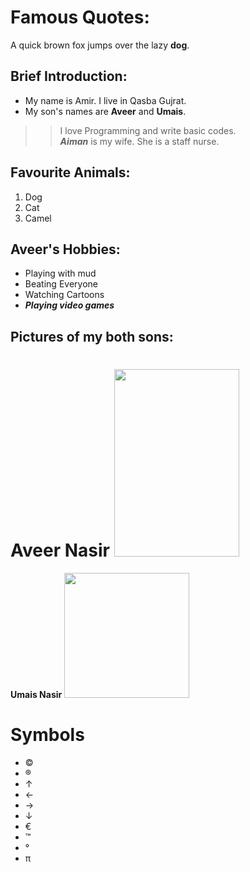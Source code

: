 # Famous Quotes:
A quick brown fox jumps over the lazy **dog**.
## Brief Introduction:
* My name is Amir. I live in Qasba Gujrat.  
* My son's names are **Aveer** and **Umais**. 
> 
>>I love Programming and write basic codes.  
***Aiman*** is my wife. She is a staff nurse. 
> 
## Favourite Animals:
1. Dog  
2. Cat  
3. Camel  
>
## Aveer's Hobbies:
* Playing with mud
* Beating Everyone
* Watching Cartoons
* ***Playing video games***

## Pictures of my both sons:
>
**Aveer Nasir**
<img src = "Aveer.jpg.jpg" width="200" height="300">
=========



**Umais Nasir**
<img src = "umais.jpg.jpg" width="200" height="200">

# Symbols

* &copy;
* &reg;
* &uarr;
* &larr;
* &rarr;
* &darr;
* &euro;
* &trade;
* &#176;
* &#960;

